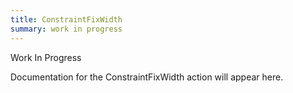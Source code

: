 ```yaml
---
title: ConstraintFixWidth
summary: work in progress
---
```


Work In Progress

Documentation for the ConstraintFixWidth action will appear here.
